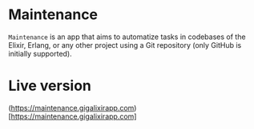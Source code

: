# Maintenance

`Maintenance` is an app that aims to automatize tasks in codebases of the Elixir, Erlang, or any other project using a Git repository (only GitHub is initially supported).


# Live version

(https://maintenance.gigalixirapp.com)[https://maintenance.gigalixirapp.com]
